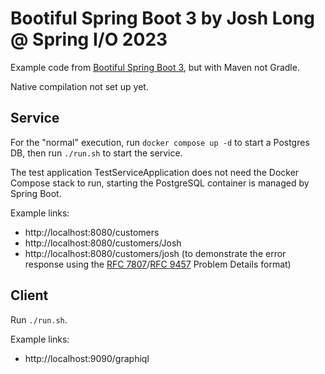 #  Bootiful Spring Boot 3 by Josh Long @ Spring I/O 2023

Example code from [Bootiful Spring Boot 3](https://youtu.be/FvDSL3pSKNQ), but with Maven not Gradle.

Native compilation not set up yet.

## Service

For the "normal" execution, run `docker compose up -d` to start a Postgres DB, then run `./run.sh` to start the service.

The test application TestServiceApplication does not need the Docker Compose stack to run, starting the PostgreSQL container is managed by Spring Boot.

Example links:
- http://localhost:8080/customers
- http://localhost:8080/customers/Josh
- http://localhost:8080/customers/josh (to demonstrate the error response using the [RFC 7807](https://www.rfc-editor.org/rfc/rfc7807)/[RFC 9457](https://www.rfc-editor.org/rfc/rfc9457) Problem Details format)

## Client

Run `./run.sh`.

Example links:
- http://localhost:9090/graphiql
